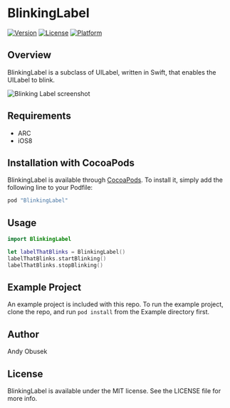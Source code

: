 # BlinkingLabel

[![Version](https://img.shields.io/cocoapods/v/BlinkingLabel.svg?style=flat)](http://cocoapods.org/pods/BlinkingLabel)
[![License](https://img.shields.io/cocoapods/l/BlinkingLabel.svg?style=flat)](http://cocoapods.org/pods/BlinkingLabel)
[![Platform](https://img.shields.io/cocoapods/p/BlinkingLabel.svg?style=flat)](http://cocoapods.org/pods/BlinkingLabel)

## Overview

BlinkingLabel is a subclass of UILabel, written in Swift, that enables the UILabel to blink.

![](blinkinglabel.gif?raw=true "Blinking Label screenshot")

## Requirements
* ARC
* iOS8

## Installation with CocoaPods

BlinkingLabel is available through [CocoaPods](http://cocoapods.org). To install
it, simply add the following line to your Podfile:

```ruby
pod "BlinkingLabel"
```

## Usage

```Swift
import BlinkingLabel

let labelThatBlinks = BlinkingLabel()
labelThatBlinks.startBlinking()
labelThatBlinks.stopBlinking()

```

## Example Project

An example project is included with this repo.  To run the example project, clone the repo, and run `pod install` from the Example directory first.

## Author

Andy Obusek

## License

BlinkingLabel is available under the MIT license. See the LICENSE file for more info.
